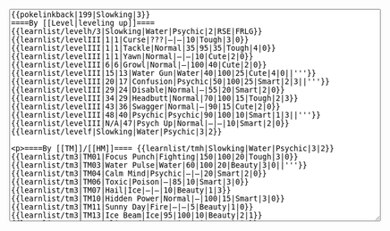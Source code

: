</p><textarea readonly="" accesskey="," id="wpTextbox1" cols="80" rows="25" style="" class="mw-editfont-monospace" lang="en" dir="ltr" name="wpTextbox1">{{pokelinkback|199|Slowking|3}}
====By [[Level|leveling up]]====
{{learnlist/levelh/3|Slowking|Water|Psychic|2|RSE|FRLG}}
{{learnlist/levelIII|1|1|Curse|???|—|—|10|Tough|3|0}}
{{learnlist/levelIII|1|1|Tackle|Normal|35|95|35|Tough|4|0}}
{{learnlist/levelIII|1|1|Yawn|Normal|—|—|10|Cute|2|0}}
{{learnlist/levelIII|6|6|Growl|Normal|—|100|40|Cute|2|0}}
{{learnlist/levelIII|15|13|Water Gun|Water|40|100|25|Cute|4|0||'''}}
{{learnlist/levelIII|20|17|Confusion|Psychic|50|100|25|Smart|2|3||'''}}
{{learnlist/levelIII|29|24|Disable|Normal|—|55|20|Smart|2|0}}
{{learnlist/levelIII|34|29|Headbutt|Normal|70|100|15|Tough|2|3}}
{{learnlist/levelIII|43|36|Swagger|Normal|—|90|15|Cute|2|0}}
{{learnlist/levelIII|48|40|Psychic|Psychic|90|100|10|Smart|1|3||'''}}
{{learnlist/levelIII|N/A|47|Psych Up|Normal|—|—|10|Smart|2|0}}
{{learnlist/levelf|Slowking|Water|Psychic|3|2}}

====By [[TM]]/[[HM]]====
{{learnlist/tmh|Slowking|Water|Psychic|3|2}}
{{learnlist/tm3|TM01|Focus Punch|Fighting|150|100|20|Tough|3|0}}
{{learnlist/tm3|TM03|Water Pulse|Water|60|100|20|Beauty|3|0||'''}}
{{learnlist/tm3|TM04|Calm Mind|Psychic|—|—|20|Smart|2|0}}
{{learnlist/tm3|TM06|Toxic|Poison|—|85|10|Smart|3|0}}
{{learnlist/tm3|TM07|Hail|Ice|—|—|10|Beauty|1|3}}
{{learnlist/tm3|TM10|Hidden Power|Normal|—|100|15|Smart|3|0}}
{{learnlist/tm3|TM11|Sunny Day|Fire|—|—|5|Beauty|1|0}}
{{learnlist/tm3|TM13|Ice Beam|Ice|95|100|10|Beauty|2|1}}
{{learnlist/tm3|TM14|Blizzard|Ice|120|70|5|Beauty|4|0}}
{{learnlist/tm3|TM15|Hyper Beam|Normal|150|90|5|Cool|4|4}}
{{learnlist/tm3|TM17|Protect|Normal|—|—|10|Cute|1|0}}
{{learnlist/tm3|TM18|Rain Dance|Water|—|—|5|Tough|1|0}}
{{learnlist/tm3|TM20|Safeguard|Normal|—|—|25|Beauty|1|0}}
{{learnlist/tm3|TM21|Frustration|Normal|—|100|20|Cute|1|0}}
{{learnlist/tm3|TM23|Iron Tail|Steel|100|75|15|Cool|1|4}}
{{learnlist/tm3|TM26|Earthquake|Ground|100|100|10|Tough|1|3}}
{{learnlist/tm3|TM27|Return|Normal|—|100|20|Cute|1|0}}
{{learnlist/tm3|TM28|Dig|Ground|60|100|10|Smart|1|0}}
{{learnlist/tm3|TM29|Psychic|Psychic|90|100|10|Smart|1|3||'''}}
{{learnlist/tm3|TM30|Shadow Ball|Ghost|80|100|15|Smart|3|0}}
{{learnlist/tm3|TM31|Brick Break|Fighting|75|100|15|Cool|1|4}}
{{learnlist/tm3|TM32|Double Team|Normal|—|—|15|Cool|2|0}}
{{learnlist/tm3|TM35|Flamethrower|Fire|95|100|15|Beauty|4|0}}
{{learnlist/tm3|TM38|Fire Blast|Fire|120|85|5|Beauty|4|0}}
{{learnlist/tm3|TM42|Facade|Normal|70|100|20|Cute|2|0}}
{{learnlist/tm3|TM43|Secret Power|Normal|70|100|20|Smart|1|0}}
{{learnlist/tm3|TM44|Rest|Psychic|—|—|10|Cute|2|0}}
{{learnlist/tm3|TM45|Attract|Normal|—|100|15|Cute|2|0}}
{{learnlist/tm3|TM48|Skill Swap|Psychic|—|—|10|Smart|1|0}}
{{learnlist/tm3|HM03|Surf|Water|95|100|15|Beauty|3|0||'''}}
{{learnlist/tm3|HM04|Strength|Normal|80|100|15|Tough|2|1}}
{{learnlist/tm3|HM05|Flash|Normal|—|70|20|Beauty|3|0}}
{{learnlist/tm3|HM06|Rock Smash|Fighting|20|100|15|Tough|1|0}}
{{learnlist/tm3|HM08|Dive|Water|60|100|10|Beauty|2|0||'''}}
{{learnlist/tmf|Slowking|Water|Psychic|3|2}}

====By {{pkmn|breeding}}====
{{learnlist/breedh|Slowking|Water|Psychic|3|2}}
{{learnlist/breed3|{{MSP/3|060|Poliwag}}{{MSP/3|061|Poliwhirl}}{{MSP/3|143|Snorlax}}|Belly Drum|Normal|—|—|10|Cute|1|0}}
{{learnlist/breed3|{{MSP/3|054|Psyduck}}{{MSP/3|055|Golduck}}{{MSP/3|225|Delibird}}|Future Sight|Psychic|80|90|15|Smart|3|0|*}}
{{learnlist/breed3|{{MSP/3|258|Mudkip}}{{MSP/3|259|Marshtomp}}{{MSP/3|260|Swampert}}{{MSP/3|369|Relicanth}}|Mud Sport|Ground|—|—|15|Cute|4|0}}
{{learnlist/breed3|{{MSP/3|086|Seel}}{{MSP/3|087|Dewgong}}{{MSP/3|131|Lapras}}{{MSP/3|147|Dratini}}{{MSP/3|148|Dragonair}}{{MSP/3|149|Dragonite}}&lt;br>{{MSP/3|152|Chikorita}}{{MSP/3|153|Bayleef}}{{MSP/3|154|Meganium}}{{MSP/3|350|Milotic}}|Safeguard|Normal|—|—|25|Beauty|1|0}}
{{learnlist/breed3|{{MSP/3|143|Snorlax}}{{MSP/3|293|Whismur}}{{MSP/3|294|Loudred}}{{MSP/3|295|Exploud}}|Sleep Talk|Normal|—|—|10|Cute|3|0}}
{{learnlist/breed3|{{MSP/3|143|Snorlax}}{{MSP/3|363|Spheal}}{{MSP/3|364|Sealeo}}{{MSP/3|365|Walrein}}|Snore|Normal|40|100|15|Cute|4|0}}
{{learnlist/breed3|{{MSP/3|108|Lickitung}}{{MSP/3|111|Rhyhorn}}{{MSP/3|112|Rhydon}}{{MSP/3|293|Whismur}}{{MSP/3|294|Loudred}}{{MSP/3|295|Exploud}}&lt;br>{{MSP/3|357|Tropius}}|Stomp|Normal|65|100|20|Tough|1|4}}
{{learnlist/breedf|Slowking|Water|Psychic|3|2}}

====By [[Move Tutor|tutoring]]====
{{learnlist/tutorh|Slowking|Water|Psychic|3|2}}
{{learnlist/tutor3|Body Slam|Normal|85|100|15|Tough|1|4|||yes|yes|yes}}
{{learnlist/tutor3|Counter|Fighting|—|100|20|Tough|2|0|||yes|yes|no}}
{{learnlist/tutor3|Double-Edge|Normal|120|100|15|Tough|6|0|||yes|yes|yes}}
{{learnlist/tutor3|Dream Eater|Psychic|100|100|15|Smart|2|2||'''|yes|yes|yes}}
{{learnlist/tutor3|DynamicPunch|Fighting|100|50|5|Cool|2|1|||no|yes|no}}
{{learnlist/tutor3|Endure|Normal|—|—|10|Tough|2|0|||no|yes|no}}
{{learnlist/tutor3|Fury Cutter|Bug|10|95|20|Cool|3|0|||no|yes|no}}
{{learnlist/tutor3|Ice Punch|Ice|75|100|15|Beauty|4|0|||no|yes|no}}
{{learnlist/tutor3|Icy Wind|Ice|55|95|15|Beauty|1|3|||no|yes|yes}}
{{learnlist/tutor3|Mega Kick|Normal|120|75|5|Cool|4|0|||yes|yes|no}}
{{learnlist/tutor3|Mega Punch|Normal|80|85|20|Tough|4|0|||yes|yes|no}}
{{learnlist/tutor3|Mimic|Normal|—|—|10|Cute|1|0|||yes|yes|yes}}
{{learnlist/tutor3|Mud-Slap|Ground|20|100|10|Cute|2|1|||no|yes|no}}
{{learnlist/tutor3|Nightmare|Ghost|—|—|15|Smart|1|3|||no|no|yes}}
{{learnlist/tutor3|Psych Up|Normal|—|—|10|Smart|2|0|||no|yes|no}}
{{learnlist/tutor3|Seismic Toss|Fighting|—|100|20|Tough|2|1|||yes|yes|yes}}
{{learnlist/tutor3|Sleep Talk|Normal|—|—|10|Cute|3|0|||no|yes|no}}
{{learnlist/tutor3|Snore|Normal|40|100|15|Cute|4|0|||no|yes|no}}
{{learnlist/tutor3|Substitute|Normal|—|—|10|Smart|2|0|||yes|yes|yes}}
{{learnlist/tutor3|Swagger|Normal|—|90|15|Cute|2|0|||no|yes|yes}}
{{learnlist/tutor3|Swift|Normal|60|—|20|Cool|2|0|||no|yes|no}}
{{learnlist/tutor3|Thunder Wave|Electric|—|100|20|Cool|2|1|||yes|yes|yes}}
{{learnlist/tutorf|Slowking|Water|Psychic|3|2}}

====By a prior [[evolution]]====
{{Learnlist/prevoh|Slowking|Water|Psychic|3|2}}
{{Learnlist/prevo3|079|Slowpoke|||||Amnesia|Psychic|—|—|20|Cute|1|0}}
{{Learnlist/prevof|Slowking|Water|Psychic|3|2}}

[[fr:Roigada/Génération 3]]
[[it:Slowking/Mosse apprese in terza generazione]]
[[ja:ヤドキング/第六世代以前のおぼえるわざ]]
[[zh:呆呆王/第三世代招式表]]
